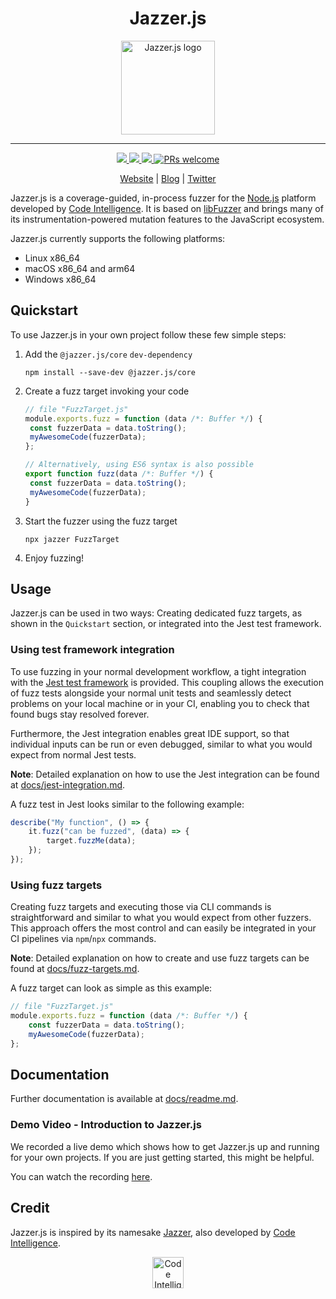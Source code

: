 <div align="center">
  <h1>Jazzer.js</h1>
  <div style="text-align: center">
    <img
      src="https://7466322.fs1.hubspotusercontent-na1.net/hubfs/7466322/Logos/CI%20Logos/Jazzer.js%20logo.png"
      height="150px"
      alt="Jazzer.js logo"
    />
  </div>
  <hr />
  <a href="https://img.shields.io/npm/v/@jazzer.js/core">
    <img src="https://img.shields.io/npm/v/@jazzer.js/core"/>
  </a>
  <a href="https://github.com/CodeIntelligenceTesting/jazzer.js/actions/workflows/run-all-tests.yaml">
    <img src="https://github.com/CodeIntelligenceTesting/jazzer.js/actions/workflows/run-all-tests.yaml/badge.svg?branch=main"/>
  </a>
  <a href="https://github.com/CodeIntelligenceTesting/jazzer.js/blob/main/LICENSE">
    <img src="https://img.shields.io/github/license/CodeIntelligenceTesting/jazzer.js"/>
  </a>
 <a href="https://github.com/CodeIntelligenceTesting/jazzer.js/blob/main/CONTRIBUTING.md">
    <img src="https://img.shields.io/badge/PRs-welcome-brightgreen.svg" alt="PRs welcome" />
  </a>
  <br />

<a href="https://www.code-intelligence.com/" target="_blank">Website</a> |
<a href="https://www.code-intelligence.com/blog" target="_blank">Blog</a> |
<a href="https://twitter.com/CI_Fuzz" target="_blank">Twitter</a>

</div>

Jazzer.js is a coverage-guided, in-process fuzzer for the
[Node.js](https://nodejs.org) platform developed by
[Code Intelligence](https://www.code-intelligence.com). It is based on
[libFuzzer](https://llvm.org/docs/LibFuzzer.html) and brings many of its
instrumentation-powered mutation features to the JavaScript ecosystem.

Jazzer.js currently supports the following platforms:

- Linux x86_64
- macOS x86_64 and arm64
- Windows x86_64

## Quickstart

To use Jazzer.js in your own project follow these few simple steps:

1. Add the `@jazzer.js/core` `dev-dependency`

   ```shell
   npm install --save-dev @jazzer.js/core
   ```

2. Create a fuzz target invoking your code

   ```js
   // file "FuzzTarget.js"
   module.exports.fuzz = function (data /*: Buffer */) {
   	const fuzzerData = data.toString();
   	myAwesomeCode(fuzzerData);
   };

   // Alternatively, using ES6 syntax is also possible
   export function fuzz(data /*: Buffer */) {
   	const fuzzerData = data.toString();
   	myAwesomeCode(fuzzerData);
   }
   ```

3. Start the fuzzer using the fuzz target

   ```shell
   npx jazzer FuzzTarget
   ```

4. Enjoy fuzzing!

## Usage

Jazzer.js can be used in two ways: Creating dedicated fuzz targets, as shown in
the `Quickstart` section, or integrated into the Jest test framework.

### Using test framework integration

To use fuzzing in your normal development workflow, a tight integration with the
[Jest test framework](https://jestjs.io/) is provided. This coupling allows the
execution of fuzz tests alongside your normal unit tests and seamlessly detect
problems on your local machine or in your CI, enabling you to check that found
bugs stay resolved forever.

Furthermore, the Jest integration enables great IDE support, so that individual
inputs can be run or even debugged, similar to what you would expect from normal
Jest tests.

**Note**: Detailed explanation on how to use the Jest integration can be found
at [docs/jest-integration.md](docs/jest-integration.md).

A fuzz test in Jest looks similar to the following example:

```js
describe("My function", () => {
	it.fuzz("can be fuzzed", (data) => {
		target.fuzzMe(data);
	});
});
```

### Using fuzz targets

Creating fuzz targets and executing those via CLI commands is straightforward
and similar to what you would expect from other fuzzers. This approach offers
the most control and can easily be integrated in your CI pipelines via
`npm`/`npx` commands.

**Note**: Detailed explanation on how to create and use fuzz targets can be
found at [docs/fuzz-targets.md](docs/fuzz-targets.md).

A fuzz target can look as simple as this example:

```js
// file "FuzzTarget.js"
module.exports.fuzz = function (data /*: Buffer */) {
	const fuzzerData = data.toString();
	myAwesomeCode(fuzzerData);
};
```

## Documentation

Further documentation is available at [docs/readme.md](docs/README.md).

### Demo Video - Introduction to Jazzer.js

We recorded a live demo which shows how to get Jazzer.js up and running for your
own projects. If you are just getting started, this might be helpful.

You can watch the recording [here](https://youtu.be/KyIhxEiNnfc).

## Credit

Jazzer.js is inspired by its namesake
[Jazzer](https://github.com/CodeIntelligenceTesting/jazzer), also developed by
[Code Intelligence](https://www.code-intelligence.com).

<p align="center">
<a href="https://www.code-intelligence.com"><img src="https://www.code-intelligence.com/hubfs/Logos/CI%20Logos/CI_Header_GitHub_quer.jpeg" height=50px alt="Code Intelligence logo"></a>
</p>
